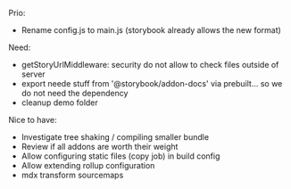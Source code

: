 Prio:

- Rename config.js to main.js (storybook already allows the new format)

Need:

- getStoryUrlMiddleware: security do not allow to check files outside of server
- export neede stuff from '@storybook/addon-docs' via prebuilt... so we do not need the dependency
- cleanup demo folder

Nice to have:

- Investigate tree shaking / compiling smaller bundle
- Review if all addons are worth their weight
- Allow configuring static files (copy job) in build config
- Allow extending rollup configuration
- mdx transform sourcemaps
